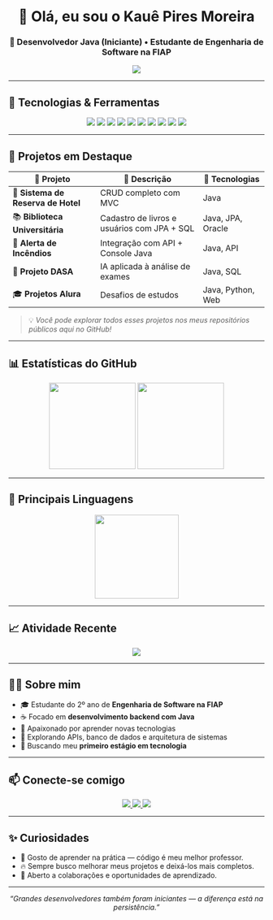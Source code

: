 <!-- Banner / Header -->
<h1 align="center">👋 Olá, eu sou o <strong>Kauê Pires Moreira</strong></h1>
<h3 align="center">🚀 Desenvolvedor Java (Iniciante) • Estudante de Engenharia de Software na FIAP</h3>

<!-- Typing SVG -->
<p align="center">
  <a href="https://github.com/okauezo">
    <img src="https://readme-typing-svg.herokuapp.com?font=Fira+Code&size=22&pause=1000&color=F7F7F7&center=true&vCenter=true&width=600&lines=Bem-vindo+ao+meu+perfil!;Desenvolvedor+Java+em+formação;Apaixonado+por+tecnologia+e+aprendizado+contínuo;Back-end+%2B+APIs+%2B+Banco+de+Dados">
  </a>
</p>

---

## 🧰 Tecnologias & Ferramentas

<p align="center">
  <img src="https://img.shields.io/badge/Java-ED8B00?style=for-the-badge&logo=openjdk&logoColor=white"/>
  <img src="https://img.shields.io/badge/Spring%20Boot-6DB33F?style=for-the-badge&logo=springboot&logoColor=white"/>
  <img src="https://img.shields.io/badge/Oracle-F80000?style=for-the-badge&logo=oracle&logoColor=white"/>
  <img src="https://img.shields.io/badge/HTML5-E34F26?style=for-the-badge&logo=html5&logoColor=white"/>
  <img src="https://img.shields.io/badge/CSS3-1572B6?style=for-the-badge&logo=css3&logoColor=white"/>
  <img src="https://img.shields.io/badge/JavaScript-F7DF1E?style=for-the-badge&logo=javascript&logoColor=black"/>
  <img src="https://img.shields.io/badge/React-20232A?style=for-the-badge&logo=react&logoColor=61DAFB"/>
  <img src="https://img.shields.io/badge/Python-3776AB?style=for-the-badge&logo=python&logoColor=white"/>
  <img src="https://img.shields.io/badge/Git-F05032?style=for-the-badge&logo=git&logoColor=white"/>
  <img src="https://img.shields.io/badge/GitHub-181717?style=for-the-badge&logo=github&logoColor=white"/>
</p>

---

## 📂 Projetos em Destaque

| 🚀 Projeto | 📜 Descrição | 🧠 Tecnologias |
|------------|-------------|----------------|
| 🏨 **Sistema de Reserva de Hotel** | CRUD completo com MVC | Java |
| 📚 **Biblioteca Universitária** | Cadastro de livros e usuários com JPA + SQL | Java, JPA, Oracle |
| 🌿 **Alerta de Incêndios** | Integração com API + Console Java | Java, API |
| 🧠 **Projeto DASA** | IA aplicada à análise de exames | Java, SQL |
| 🎓 **Projetos Alura** | Desafios de estudos | Java, Python, Web |

> 💡 *Você pode explorar todos esses projetos nos meus repositórios públicos aqui no GitHub!*

---

## 📊 Estatísticas do GitHub

<div align="center">

  <!-- Stats -->
  <img src="https://github-readme-stats.vercel.app/api?username=okauezo&show_icons=true&theme=tokyonight&hide_border=true&count_private=true" height="170"/>

  <!-- Streak -->
  <img src="https://streak-stats.demolab.com?user=okauezo&theme=tokyonight&hide_border=true" height="170"/>

</div>

---

## 🧠 Principais Linguagens

<div align="center">
  <img src="https://github-readme-stats.vercel.app/api/top-langs/?username=okauezo&layout=compact&theme=tokyonight&hide_border=true" height="165"/>
</div>

---

## 📈 Atividade Recente

<div align="center">
  <img src="https://github-readme-activity-graph.vercel.app/graph?username=okauezo&bg_color=0D1117&color=70A5FD&line=38BDAE&point=FFFFFF&area=true&hide_border=true" />
</div>

---

## 🧑‍💻 Sobre mim

- 🎓 Estudante do 2º ano de **Engenharia de Software na FIAP**  
- ☕ Focado em **desenvolvimento backend com Java**  
- 🧠 Apaixonado por aprender novas tecnologias  
- 🌱 Explorando APIs, banco de dados e arquitetura de sistemas  
- 💼 Buscando meu **primeiro estágio em tecnologia**

---

## 📫 Conecte-se comigo

<p align="center">
  <a href="https://www.linkedin.com/in/kaue-pires/" target="_blank">
    <img src="https://img.shields.io/badge/LinkedIn-0A66C2?style=for-the-badge&logo=linkedin&logoColor=white"/>
  </a>
  <a href="https://github.com/okauezo" target="_blank">
    <img src="https://img.shields.io/badge/GitHub-181717?style=for-the-badge&logo=github&logoColor=white"/>
  </a>
  <a href="mailto:kauepiresmoreira09@gmail.com" target="_blank">
    <img src="https://img.shields.io/badge/Email-D14836?style=for-the-badge&logo=gmail&logoColor=white"/>
  </a>
</p>

---

## ✨ Curiosidades
- 🧭 Gosto de aprender na prática — código é meu melhor professor.  
- 🔥 Sempre busco melhorar meus projetos e deixá-los mais completos.  
- 🤝 Aberto a colaborações e oportunidades de aprendizado.

---

<p align="center">
  <i>“Grandes desenvolvedores também foram iniciantes — a diferença está na persistência.”</i>
</p>
